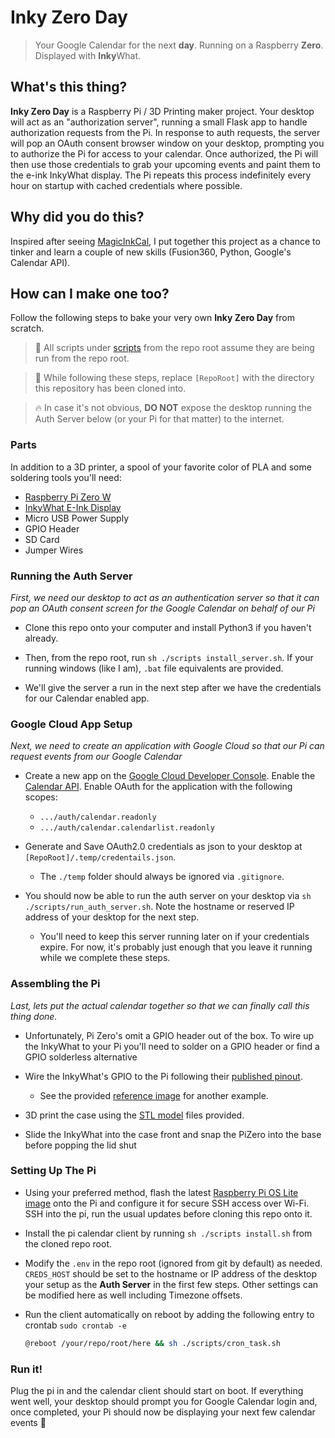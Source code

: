 # Inky Zero Day

> Your Google Calendar for the next **day**. Running on a Raspberry **Zero**. Displayed with **Inky**What.

## What's this thing?

**Inky Zero Day** is a Raspberry Pi / 3D Printing maker project. Your desktop will act as an "authorization server", running a small Flask app to handle authorization requests from the Pi. In response to auth requests, the server will pop an OAuth consent browser window on your desktop, prompting you to authorize the Pi for access to your calendar. Once authorized,  the Pi will then use those credentials to grab your upcoming events and paint them to the e-ink InkyWhat display. The Pi repeats this process indefinitely every hour on startup with cached credentials where possible. 

## Why did you do this?
Inspired after seeing [MagicInkCal](https://github.com/speedyg0nz/MagInkCal), I put together this project as a chance to tinker and learn a couple of new skills (Fusion360, Python, Google's Calendar API). 

## How can I make one too?

Follow the following steps to bake your very own **Inky Zero Day** from scratch. 

> 💬 All scripts under [scripts](./scripts) from the repo root assume they are being run from the repo root.

> 💬 While following these steps, replace `[RepoRoot]` with the directory this repository has been cloned into.

> 🔥 In case it's not obvious, **DO NOT** expose the desktop running the Auth Server below (or your Pi for that matter) to the internet.

### Parts

In addition to a 3D printer, a spool of your favorite color of PLA and some soldering tools you'll need:

* [Raspberry Pi Zero W](https://www.raspberrypi.com/products/raspberry-pi-zero-w/)
* [InkyWhat E-Ink Display](https://shop.pimoroni.com/products/inky-what)
* Micro USB Power Supply
* GPIO Header
* SD Card
* Jumper Wires

### Running the Auth Server

*First, we need our desktop to act as an authentication server so that it can pop an OAuth consent screen for the Google Calendar on behalf of our Pi*

 * Clone this repo onto your computer and install Python3 if you haven't already.

 * Then, from the repo root, run `sh ./scripts install_server.sh`. If your running windows (like I am), `.bat` file equivalents are provided.

 * We'll give the server a run in the next step after we have the credentials for our Calendar enabled app.

### Google Cloud App Setup

*Next, we need to create an application with Google Cloud so that our Pi can request events from our Google Calendar*

* Create a new app on the [Google Cloud Developer Console](https://console.cloud.google.com). Enable the [Calendar API](https://console.cloud.google.com/apis/library/calendar-json.googleapis.com). Enable OAuth for the application with the following scopes:
  * `.../auth/calendar.readonly`
  * `.../auth/calendar.calendarlist.readonly`

* Generate and Save OAuth2.0 credentials as json to your desktop at `[RepoRoot]/.temp/credentails.json`.
  * The `./temp` folder should always be ignored via `.gitignore`.

* You should now be able to run the auth server on your desktop via `sh ./scripts/run_auth_server.sh`. Note the hostname or reserved IP address of your desktop for the next step.
  * You'll need to keep this server running later on if your credentials expire. For now, it's probably just enough that you leave it running while we complete these steps. 

### Assembling the Pi
*Last, lets put the actual calendar together so that we can finally call this thing done.*

* Unfortunately, Pi Zero's omit a GPIO header out of the box. To wire up the InkyWhat to your Pi you'll need to solder on a GPIO header or find a GPIO solderless alternative

* Wire the InkyWhat's GPIO to the Pi following their [published pinout](https://pinout.xyz/pinout/inky_what).
  * See the provided [reference image](./images/gpio-reference.jpg) for another example.

* 3D print the case using the [STL model](./models/) files provided.

* Slide the InkyWhat into the case front and snap the PiZero into the base before popping the lid shut

### Setting Up The Pi

* Using your preferred method, flash the latest [Raspberry Pi OS Lite image](https://www.raspberrypi.com/software/operating-systems/) onto the Pi and configure it for secure SSH access over Wi-Fi. SSH into the pi, run the usual updates before cloning this repo onto it.

* Install the pi calendar client by running `sh ./scripts install.sh` from the cloned repo root.

* Modify the `.env` in the repo root (ignored from git by default) as needed. `CREDS_HOST` should be set to the hostname or IP address of the desktop your setup as the **Auth Server** in the first few steps. Other settings can be modified here as well including Timezone offsets.

* Run the client automatically on reboot by adding the following entry to crontab `sudo crontab -e`

  ```bash
  @reboot /your/repo/root/here && sh ./scripts/cron_task.sh
  ```

### Run it!

Plug the pi in and the calendar client should start on boot. If everything went well, your desktop should prompt you for Google Calendar login and, once completed, your Pi should now be displaying your next few calendar events 🚀 

 